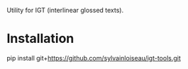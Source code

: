 Utility for IGT (interlinear glossed texts).

# Installation

pip install git+https://github.com/sylvainloiseau/igt-tools.git


